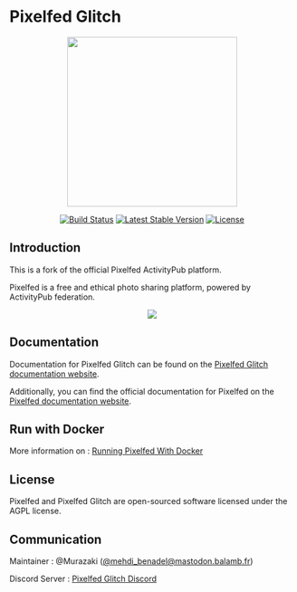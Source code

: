 # Pixelfed Glitch

<p align="center"><img src="https://pixelfed.nyc3.cdn.digitaloceanspaces.com/logos/pixelfed-full-color.svg" width="300px"></p>

<p align="center">
<a href="https://github.com/pixelfed-glitch/pixelfed/actions/"><img src="https://github.com/pixelfed-glitch/pixelfed/actions/workflows/docker.yml/badge.svg" alt="Build Status"></a>
<a href="https://packagist.org/packages/pixelfed-glitch/pixelfed"><img src="https://poser.pugx.org/pixelfed-glitch/pixelfed/v/stable.svg" alt="Latest Stable Version"></a>
<a href="https://packagist.org/packages/pixelfed-glitch/pixelfed"><img src="https://poser.pugx.org/pixelfed-glitch/pixelfed/license.svg" alt="License"></a>
</p>

## Introduction

This is a fork of the official Pixelfed ActivityPub platform.

Pixelfed is a free and ethical photo sharing platform, powered by ActivityPub federation.

<p align="center">
<img src="https://pixelfed.nyc3.cdn.digitaloceanspaces.com/media/pixelfed-screenshot.jpg">
</p>

## Documentation

Documentation for Pixelfed Glitch can be found on the [Pixelfed Glitch documentation website](https://pixelfed-glitch.github.io/docs).

Additionally, you can find the official documentation for Pixelfed on the [Pixelfed documentation website](https://pixelfed-glitch.github.io/docs/).

## Run with Docker

More information on : [Running Pixelfed With Docker](https://pixelfed-glitch.github.io/docs/running-pixelfed/docker/prerequisites.html)

## License

Pixelfed and Pixelfed Glitch are open-sourced software licensed under the AGPL license.

## Communication

Maintainer : @Murazaki ([@mehdi_benadel@mastodon.balamb.fr](https://mastodon.balamb.fr/@mehdi_benadel))

Discord Server : [Pixelfed Glitch Discord](https://discord.gg/HuZc6jr25X)
